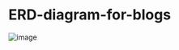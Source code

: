 # ERD-diagram-for-blogs
![image](https://github.com/user-attachments/assets/4d8f8733-e6ff-48bf-a060-d26dc56725e5)
